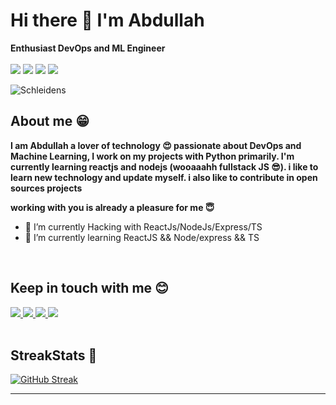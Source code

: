 # Hi there 👋 I'm Abdullah


**Enthusiast DevOps and ML Engineer** 
<br>
<br>
<img src="https://img.shields.io/badge/terraform-00C58E?style=for-the-badge&logo=terraform&logoColor=white"/> <img src="https://img.shields.io/badge/docker-35495E?style=for-the-badge&logo=docker&logoColor=4FC08D"/> <img src="https://img.shields.io/badge/kubernetes-20232A?style=for-the-badge&logo=kubernetes&logoColor=61DAFB"/> <img src="https://img.shields.io/badge/python-43853D?style=for-the-badge&logo=python&logoColor=white" />
<br>


  <img align="center" alt="Schleidens" src="https://cdn.dribbble.com/users/1059583/screenshots/4171367/coding-freak.gif" />
  
  ## About me &#128513;
  <p>
  <b>
  I am Abdullah a lover of technology &#128525; passionate about DevOps and Machine Learning, I work on my projects with Python primarily.
  I'm currently learning reactjs and nodejs (wooaaahh fullstack JS &#128526;).
  i like to learn new technology and update myself. i also like to contribute in open sources projects


  working with you is already a pleasure for me &#128519;
  </b>
  </p>

- 🔭 I’m currently Hacking with ReactJs/NodeJs/Express/TS
- 🌱 I’m currently learning ReactJS && Node/express && TS

<br>

## Keep in touch with me 😊
<a href="https://twitter.com/killermojo85">
<img src="https://img.shields.io/twitter/follow/Schleidens_dev?color=blue&label=follow&logo=twitter&logoColor=white&style=for-the-badge" />
</a>
<a href="https://www.instagram.com/abdullah_wastaken/?next=%2F">
<img src="https://img.shields.io/badge/Instagram-E4405F?style=for-the-badge&logo=instagram&logoColor=white" />
</a>
<a href=https://www.linkedin.com/in/abdullah-tanveer-/">
<img src="https://img.shields.io/badge/LinkedIn-0077B5?style=for-the-badge&logo=linkedin&logoColor=white" />
</a>
<a href="https://discord.gg/fAuyjtSR">
  <img src="https://img.shields.io/badge/Discord-7289DA?style=for-the-badge&logo=discord&logoColor=white"/>
</a>

<br />
<br />

## StreakStats 🚀

[![GitHub Streak](https://streak-stats.demolab.com?user=Schleidens&theme=vue-dark&date_format=M%20j%5B%2C%20Y%5D)](https://git.io/streak-stats)


-----
<br />




<!--
**AbdullahTanveer01/AbdullahTanveer01** is a ✨ _special_ ✨ repository because its `README.md` (this file) appears on your GitHub profile.

Here are some ideas to get you started:

- 🔭 I’m currently working on ...
- 🌱 I’m currently learning ...
- 👯 I’m looking to collaborate on ...
- 🤔 I’m looking for help with ...
- 💬 Ask me about ...
- 📫 How to reach me: ...
- 😄 Pronouns: ...
- ⚡ Fun fact: ...
-->
